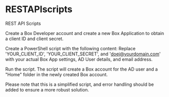 # RESTAPIscripts
REST API Scripts

Create a Box Developer account and create a new Box Application to obtain a client ID and client secret.

Create a PowerShell script with the following content:
Replace 'YOUR_CLIENT_ID', 'YOUR_CLIENT_SECRET', and 'doej@yourdomain.com' with your actual Box App settings, AD User details, and email address.

Run the script. The script will create a Box account for the AD user and a "Home" folder in the newly created Box account.

Please note that this is a simplified script, and error handling should be added to ensure a more robust solution.
